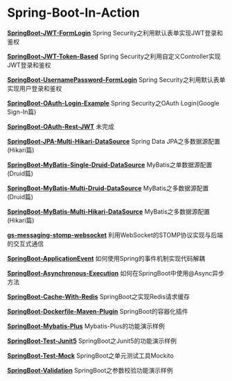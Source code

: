 # Spring-Boot-In-Action

**[SpringBoot-JWT-FormLogin](SpringBoot-JWT-FormLogin)**
Spring Security之利用默认表单实现JWT登录和鉴权

**[SpringBoot-JWT-Token-Based](SpringBoot-JWT-Token-Based)**
Spring Security之利用自定义Controller实现JWT登录和鉴权

**[SpringBoot-UsernamePassword-FormLogin](SpringBoot-UsernamePassword-FormLogin)**
Spring Security之利用默认表单实现用户登录和鉴权

**[SpringBoot-OAuth-Login-Example](SpringBoot-OAuth-Login-Example)**
Spring Security之OAuth Login(Google Sign-In篇)

**[SpringBoot-OAuth-Rest-JWT](SpringBoot-OAuth-Rest-JWT)**
未完成

**[SpringBoot-JPA-Multi-Hikari-DataSource](SpringBoot-JPA-Multi-Hikari-DataSource)**
Spring Data JPA之多数据源配置(Hikari篇)

**[SpringBoot-MyBatis-Single-Druid-DataSource](SpringBoot-MyBatis-Single-Druid-DataSource)**
MyBatis之单数据源配置(Druid篇)

**[SpringBoot-MyBatis-Multi-Druid-DataSource](SpringBoot-MyBatis-Multi-Druid-DataSource)**
MyBatis之多数据源配置(Druid篇)

**[SpringBoot-MyBatis-Multi-Hikari-DataSource](SpringBoot-MyBatis-Multi-Hikari-DataSource)**
MyBatis之多数据源配置(Hikari篇)

**[gs-messaging-stomp-websocket](gs-messaging-stomp-websocket)**
利用WebSocket的STOMP协议实现与后端的交互式通信

**[SpringBoot-ApplicationEvent](SpringBoot-ApplicationEvent)**
如何使用Spring的事件机制实现代码解耦

**[SpringBoot-Asynchronous-Execution](SpringBoot-Asynchronous-Execution)**
如何在SpringBoot中使用@Async异步方法

**[SpringBoot-Cache-With-Redis](SpringBoot-Cache-With-Redis)**
SpringBoot之实现Redis请求缓存

**[SpringBoot-Dockerfile-Maven-Plugin](SpringBoot-Dockerfile-Maven-Plugin)**
SpringBoot的容器化插件

**[SpringBoot-Mybatis-Plus](SpringBoot-Mybatis-Plus)**
Mybatis-Plus的功能演示样例

**[SpringBoot-Test-Junit5](SpringBoot-Test-Junit5)**
SpringBoot之Junit5的功能演示样例

**[SpringBoot-Test-Mock](SpringBoot-Test-Mock)**
SpringBoot之单元测试工具Mockito

**[SpringBoot-Validation](SpringBoot-Validation)**
SpringBoot之参数校验功能演示样例